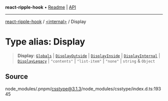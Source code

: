 **react-ripple-hook** • [Readme](../../README.md) \| [API](../../globals.md)

---

[react-ripple-hook](../../README.md) / [\<internal\>](../README.md) / Display

# Type alias: Display

> **Display**: [`Globals`](Globals.md) \| [`DisplayOutside`](DisplayOutside.md) \| [`DisplayInside`](DisplayInside.md) \| [`DisplayInternal`](DisplayInternal.md) \| [`DisplayLegacy`](DisplayLegacy.md) \| `"contents"` \| `"list-item"` \| `"none"` \| `string` & `Object`

## Source

node_modules/.pnpm/csstype@3.1.3/node_modules/csstype/index.d.ts:19345
